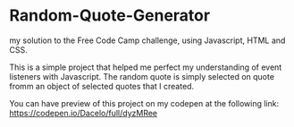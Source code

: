 # Random-Quote-Generator
my solution to the Free Code Camp challenge, using Javascript, HTML and CSS.

This is a simple project that helped me perfect my understanding of event listeners with Javascript.
The random quote is simply selected on quote fromm an object of selected quotes that I created.

You can have  preview of this project on my codepen at the following link:
https://codepen.io/Dacelo/full/dyzMRee

